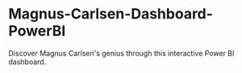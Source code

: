 # Magnus-Carlsen-Dashboard-PowerBI
Discover Magnus Carlsen's genius through this interactive Power BI dashboard.
